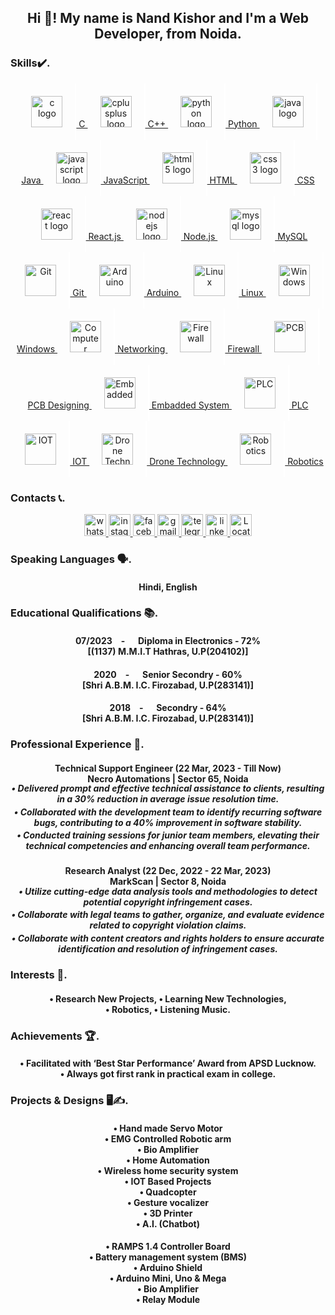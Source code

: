 <h2 align="center">Hi 👋! My name is Nand Kishor and I'm a Web Developer, from Noida.</h2>

###

<div align="center">
    <h3 align="left">Skills✔️.</h3>
    <a href="https://www.learn-c.org/" target="_blank">
        <img src="https://cdn.jsdelivr.net/gh/devicons/devicon/icons/c/c-original.svg"
            style="padding: 20px; border-right: 2px solid white;" height="50" alt="c logo" />
            C
    </a>
    <a href="https://isocpp.org/" target="_blank">
        <img src="https://cdn.jsdelivr.net/gh/devicons/devicon/icons/cplusplus/cplusplus-original.svg"
            style="padding: 20px; border-right: 2px solid white;" height="50" alt="cplusplus logo" />
            C++
    </a>
    <a href="https://www.python.org/" target="_blank">
        <img src="https://cdn.jsdelivr.net/gh/devicons/devicon/icons/python/python-original.svg"
            style="padding: 20px; border-right: 2px solid white;" height="50" alt="python logo" />
            Python
    </a>
    <a href="https://docs.oracle.com/javase/8/docs/api/" target="_blank">
        <img src="https://cdn.jsdelivr.net/gh/devicons/devicon/icons/java/java-original.svg"
            style="padding: 20px; border-right: 2px solid white;" height="50" alt="java logo" />
            Java
    </a>
    <a href="https://developer.mozilla.org/en-US/docs/Web/JavaScript" target="_blank">
        <img src="https://cdn.jsdelivr.net/gh/devicons/devicon/icons/javascript/javascript-original.svg"
            style="padding: 20px; border-right: 2px solid white;" height="50" alt="javascript logo" />
            JavaScript
    </a>
    <a href="https://html.com/" target="_blank">
        <img src="https://cdn.jsdelivr.net/gh/devicons/devicon/icons/html5/html5-original.svg"
            style="padding: 20px; border-right: 2px solid white;" height="50" alt="html5 logo" />
            HTML
    </a>
    <a href="https://developer.mozilla.org/en-US/docs/Web/CSS" target="_blank">
        <img src="https://cdn.jsdelivr.net/gh/devicons/devicon/icons/css3/css3-original.svg"
            style="padding: 20px; border-right: 2px solid white;" height="50" alt="css3 logo" />
            CSS
    </a>
    <a href="https://legacy.reactjs.org/" target="_blank">
        <img src="https://cdn.jsdelivr.net/gh/devicons/devicon/icons/react/react-original.svg"
            style="padding: 20px; border-right: 2px solid white;" height="50" alt="react logo" />
            React.js
    </a>
    <a href="https://nodejs.org/en/learn/getting-started/introduction-to-nodejs" target="_blank">
        <img src="https://cdn.jsdelivr.net/gh/devicons/devicon/icons/nodejs/nodejs-original.svg"
            style="padding: 20px; border-right: 2px solid white;" height="50" alt="nodejs logo" />
            Node.js
    </a>
    <a href="https://dev.mysql.com/doc/" target="_blank">
        <img src="https://cdn.jsdelivr.net/gh/devicons/devicon/icons/mysql/mysql-original.svg"
            style="padding: 20px; border-right: 2px solid white;" height="50" alt="mysql logo" />
            MySQL
    </a>
    <a href="https://github.com/" target="_blank"><img style="padding: 20px; border-right: 2px solid white;"
            src="https://profilinator.rishav.dev/skills-assets/git-scm-icon.svg" height="50" alt="Git" />
            Git
    </a>
    <a href="https://www.arduino.cc/" target="_blank"><img style="padding: 20px; border-right: 2px solid white;"
            src="https://profilinator.rishav.dev/skills-assets/arduino.png" height="50" alt="Arduino" />
            Arduino
    </a>
    <a href="https://www.linux.org/" target="_blank"><img style="padding: 20px; border-right: 2px solid white;"
            src="https://profilinator.rishav.dev/skills-assets/linux-original.svg" height="50" alt="Linux" />
            Linux
    </a>
    <a href="https://learn.microsoft.com/en-in/docs/" target="_blank"><img style="padding: 20px; border-right: 2px solid white;"
            src="https://seeklogo.com/images/W/windows-10-icon-logo-5BC5C69712-seeklogo.com.png" height="50"
            alt="Windows" />
            Windows
    </a>
    <a href="https://www.geeksforgeeks.org/basics-computer-networking/" target="_blank"><img
            style="padding: 20px; border-right: 2px solid white;" src="https://freepngimg.com/save/16454-networking-png/800x600"
            height="50" alt="Computer Networking" />
            Networking
    </a>
    <a href="https://www.cisco.com/c/en_in/products/security/firewalls/what-is-a-firewall.html" target="_blank"><img
            style="padding: 20px; border-right: 2px solid white;"
            src="https://upload.wikimedia.org/wikipedia/commons/5/5b/Firewall.png" height="50" alt="Firewall" />
            Firewall
    </a>
    <a href="https://resources.altium.com/design-documentation" target="_blank"><img
            style="padding: 20px; border-right: 2px solid white;"
            src="https://img.freepik.com/free-vector/circuit-board-isometric-concept_1284-15916.jpg" height="50"
            alt="PCB" />
            PCB Designing
    </a>
    <a href="https://www.spiceworks.com/tech/tech-general/articles/what-are-embedded-systems/" target="_blank"><img
            style="padding: 20px; border-right: 2px solid white;"
            src="https://media.geeksforgeeks.org/wp-content/uploads/20230207165358/System.png" height="50"
            alt="Embadded" />
            Embadded System
    </a>
    <a href="https://www.polycase.com/techtalk/electronics-tips/what-is-a-programmable-logic-controller.html"
        target="_blank"><img style="padding: 20px; border-right: 2px solid white;"
            src="https://www.maplesystems.com/Content/Images/LandingPages/PLC-Maple-Modular_H1.webp" height="50"
            alt="PLC" />
            PLC
    </a>
    <a href="https://builtin.com/internet-things" target="_blank"><img style="padding: 20px; border-right: 2px solid white;"
            src="https://www.pngitem.com/pimgs/b/360-3600842_internet-of-things-iot-device-icon-transparent-hd.png"
            height="50" alt="IOT" />
            IOT
    </a>
    <a href="https://www.croptracker.com/blog/drone-technology-in-agriculture.html" target="_blank"><img
            style="padding: 20px; border-right: 2px solid white;"
            src="https://static.vecteezy.com/system/resources/thumbnails/016/475/401/small/transparent-drone-uav-in-flight-png.png"
            height="50" alt="Drone Technology" />
            Drone Technology
    </a>
    <a href="https://ifr.org/" target="_blank"><img style="padding: 20px; border-right: 2px solid white;"
            src="https://robodk.com/robot/img/Annin-Robotics-AR4-robot.png" height="50" alt="Robotics" />
            Robotics
    </a>
</div>

###


<div align="center">
    <h3 align="left">Contacts 📞.</h3>
    <a href="https://wa.me/+919548936099" target="_blank">
        <img src="https://img.shields.io/static/v1?message=Whatsapp&logo=whatsapp&label=&color=25D366&logoColor=white&labelColor=&style=for-the-badge"
            height="35" alt="whatsapp logo" />
    </a>
    <a href="https://www.instagram.com/kishor_yadav_3000?utm_source=qr" target="_blank">
        <img src="https://img.shields.io/static/v1?message=Instagram&logo=instagram&label=&color=E4405F&logoColor=white&labelColor=&style=for-the-badge"
            height="35" alt="instagram logo" />
    </a>
    <a href="https://www.facebook.com/share/4M5E9aRKSvktW2d6/?mibextid=qi2Omg" target="_blank">
        <img src="https://img.shields.io/static/v1?message=Facebook&logo=facebook&label=&color=1877F2&logoColor=white&labelColor=&style=for-the-badge"
            height="35" alt="facebook logo" />
    </a>
    <a href="mailto:nandkishor180720@gmail.com" target="_blank">
        <img src="https://img.shields.io/static/v1?message=Gmail&logo=gmail&label=&color=D14836&logoColor=white&labelColor=&style=for-the-badge"
            height="35" alt="gmail logo" />
    </a>
    <a href="https://t.me/nandkishor_3000" target="_">
        <img src="https://img.shields.io/static/v1?message=Telegram&logo=telegram&label=&color=2CA5E0&logoColor=white&labelColor=&style=for-the-badge"
            height="35" alt="telegram logo" />
    </a>
    <a href="https://www.linkedin.com/in/nand-kishor-yadav-160935238" target="_blank">
        <img src="https://img.shields.io/static/v1?message=LinkedIn&logo=linkedin&label=&color=0077B5&logoColor=white&labelColor=&style=for-the-badge"
            height="35" alt="linkedin logo" />
    </a>
    <a href="https://maps.app.goo.gl/SKwGdqqEessn3obt7" target="_blank">
        <img src="https://img.shields.io/static/v1?message=Location&logo=location&label=&color=575a65&logoColor=white&labelColor=&style=for-the-badge"
            height="35" alt="Location logo" />
    </a>
</div>

###

<div align="center">
    <h3 align="left">Speaking Languages 🗣.</h3>
    <h4 align="center">Hindi, English</h4>
</div>

###

<div align="center">
    <h3 align="left">Educational Qualifications 📚.</h3>
    <h4 align="center">07/2023&emsp;- &emsp; Diploma in Electronics - 72% <br>[(1137) M.M.I.T Hathras, U.P(204102)]
    </h4>
    <h4 align="center">2020&emsp;- &emsp; Senior Secondry - 60% <br>[Shri A.B.M. I.C. Firozabad, U.P(283141)]</h4>
    <h4 align="center">2018&emsp;- &emsp; Secondry - 64% <br>[Shri A.B.M. I.C. Firozabad, U.P(283141)]</h4>
</div>

###

<div align="center">
    <h3 align="left">Professional Experience 🤝.</h3>
    <h4 align="center">Technical Support Engineer (22 Mar, 2023 - Till Now) <br>Necro Automations | Sector 65, Noida
    </h4>
    <h5 align="center" style="margin-top: -20px;">• Delivered prompt and effective technical assistance to clients,
        resulting in a 30% reduction in average issue resolution time.</h5>
    <h5 align="center" style="margin-top: -20px;">• Collaborated with the development team to identify recurring
        software bugs, contributing to a 40% improvement in software stability.</h5>
    <h5 align="center" style="margin-top: -20px;">• Conducted training sessions for junior team members, elevating
        their technical competencies and enhancing overall team performance.</h5>
    <h4 align="center">Research Analyst (22 Dec, 2022 - 22 Mar, 2023) <br>MarkScan | Sector 8, Noida</h4>
    <h5 align="center" style="margin-top: -20px;">• Utilize cutting-edge data analysis tools and methodologies to
        detect potential copyright infringement cases.</h5>
    <h5 align="center" style="margin-top: -20px;">• Collaborate with legal teams to gather, organize, and evaluate
        evidence related to copyright violation claims.</h5>
    <h5 align="center" style="margin-top: -20px;">• Collaborate with content creators and rights holders to ensure
        accurate identification and resolution of infringement cases.</h5>
</div>

###

<div align="center">
    <h3 align="left">Interests 🥰.</h3>
    <h4 align="center">• Research New Projects, • Learning New Technologies,<br> • Robotics, • Listening Music.</h4>
</div>

###

<div align="center">
    <h3 align="left">Achievements 🏆.</h3>
    <h4 align="center">• Facilitated with ‘Best Star Performance’ Award from APSD Lucknow. <br>• Always got first
        rank in practical exam in college.</h4>
</div>

###

<div align="center">
    <h3 align="left">Projects & Designs 🖥️✍.</h3>
    <h4 align="center">• Hand made Servo Motor <br>• EMG Controlled Robotic arm <br>• Bio Amplifier <br>• Home
        Automation
        <br>• Wireless home security system <br>• IOT Based Projects <br>• Quadcopter <br>• Gesture vocalizer <br>•
        3D Printer <br>• A.I. (Chatbot)
    </h4>
    <h4 align="center">• RAMPS 1.4 Controller Board <br>• Battery management system (BMS) <br>• Arduino Shield
        <br>• Arduino Mini, Uno & Mega <br>• Bio Amplifier <br>• Relay Module
    </h4>
</div>
